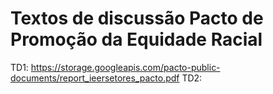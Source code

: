 # Textos de discussão Pacto de Promoção da Equidade Racial

TD1: https://storage.googleapis.com/pacto-public-documents/report_ieersetores_pacto.pdf
TD2: 